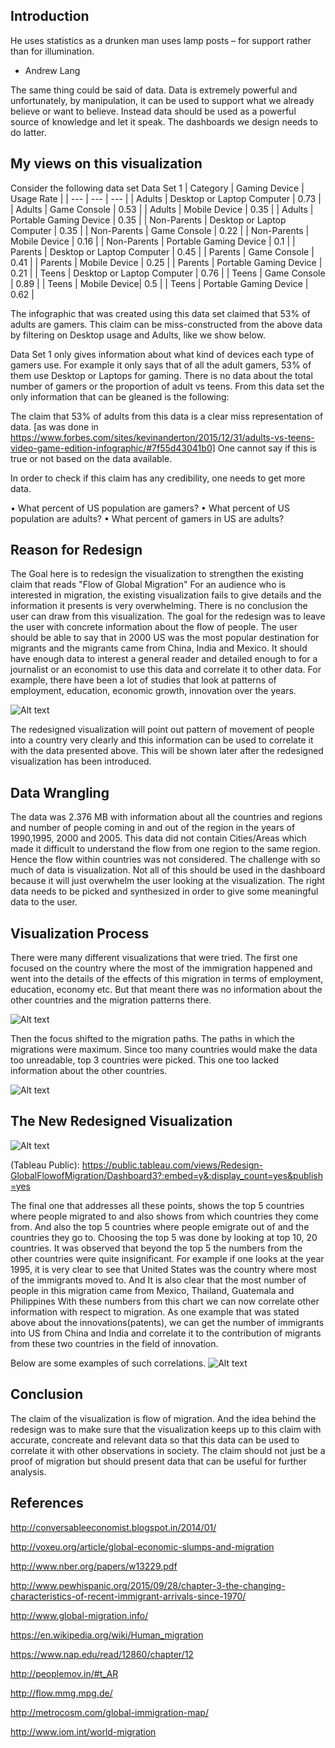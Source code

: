 ## Introduction

He uses statistics as a drunken man uses lamp posts – for support rather than for illumination.
 - Andrew Lang

The same thing could be said of data. Data is extremely powerful and unfortunately, by manipulation, it can be used to support what we already believe or want to believe. Instead data should be used as a powerful source of knowledge and let it speak. The dashboards we design needs to do latter.



## My views on this visualization

Consider the following data set
Data Set 1
| Category | Gaming Device | Usage Rate |
| --- | --- | --- |
| Adults | Desktop or Laptop Computer	| 0.73 |
| Adults | Game Console | 0.53 |
| Adults | Mobile Device | 0.35 |
| Adults	| Portable Gaming Device	| 0.35 |
| Non-Parents |	Desktop or Laptop Computer |	0.35 |
| Non-Parents	| Game Console | 0.22 |
| Non-Parents	| Mobile Device	| 0.16 |
| Non-Parents	| Portable Gaming Device	| 0.1 |
| Parents	| Desktop or Laptop Computer	| 0.45 |
| Parents	| Game Console | 0.41 |
| Parents | Mobile Device	| 0.25 |
| Parents	| Portable Gaming Device	| 0.21 |
| Teens | Desktop or Laptop Computer	| 0.76 |
| Teens | Game Console	| 0.89 |
| Teens | Mobile Device| 0.5 |
| Teens	| Portable Gaming Device	| 0.62 |

The infographic that was created using this data set claimed that 53% of adults are gamers. This claim can be miss-constructed from the above data by filtering on Desktop usage and Adults, like we show below.

 
Data Set 1 only gives information about what kind of devices each type of gamers use. For example it only says that of all the adult gamers, 53% of them use Desktop or Laptops for gaming. There is no data about the total number of gamers or the proportion of adult vs teens. From this data set the only information that can be gleaned is the following:
 
The claim that 53% of adults from this data is a clear miss representation of data. [as was done in https://www.forbes.com/sites/kevinanderton/2015/12/31/adults-vs-teens-video-game-edition-infographic/#7f55d43041b0]
One cannot say if this is true or not based on the data available.

In order to check if this claim has any credibility, one needs to get more data. 

•	What percent of US population are gamers?
•	What percent of US population are adults?
•	What percent of gamers in US are adults?



## Reason for Redesign

The Goal here is to redesign the visualization to strengthen the existing claim that reads "Flow of Global Migration"
For an audience who is interested in migration, the existing visualization fails to give details and the information it presents is very overwhelming. There is no conclusion the user can draw from this visualization. The goal for the redesign was to leave the user with concrete information about the flow of people. The user should be able to say that in 2000 US was the most popular destination for migrants and the migrants came from China, India and Mexico. It should have enough data to interest a general reader and detailed enough to for a journalist or an economist to use this data and correlate it to other data. 
For example, there have been a lot of studies that look at patterns of employment, education, economic growth, innovation over the years. 

![Alt text](https://github.com/bhargavre/Dashboard_Labs/blob/master/Redesign/Patents.png)

The redesigned visualization will point out pattern of movement of people into a country very clearly and this information can be used to correlate it with the data presented above. This will be shown later after the redesigned visualization has been introduced.


## Data Wrangling

The data was 2.376 MB with information about all the countries and regions and number of people coming in and out of the region in the years of 1990,1995, 2000 and 2005.  This data did not contain Cities/Areas which made it difficult to understand the flow from one region to the same region. Hence the flow within countries was not considered. The challenge with so much of data is visualization. Not all of this should be used in the dashboard because it will just overwhelm the user looking at the visualization. The right data needs to be picked and synthesized in order to give some meaningful data to the user.


## Visualization Process

There were many different visualizations that were tried. The first one focused on the country where the most of the immigration happened and went into the details of the effects of this migration in terms of employment, education, economy etc. But that meant there was no information about the other countries and the migration patterns there. 

![Alt text](https://github.com/bhargavre/Dashboard_Labs/blob/master/Redesign/Migration%20to%20US.png)

Then the focus shifted to the migration paths. The paths in which the migrations were maximum. Since too many countries would make the data too unreadable, top 3 countries were picked. This one too lacked information about the other countries.

![Alt text](https://github.com/bhargavre/Dashboard_Labs/blob/master/Redesign/Top%20Migration%20Paths.png)


## The New Redesigned Visualization

![Alt text](https://github.com/bhargavre/Dashboard_Labs/blob/master/Redesign/Dashboard%203.png)

(Tableau Public): https://public.tableau.com/views/Redesign-GlobalFlowofMigration/Dashboard3?:embed=y&:display_count=yes&publish=yes


The final one that addresses all these points, shows the top 5 countries where people migrated to and also shows from which countries they come from. And also the top 5 countries where people emigrate out of and the countries they go to. Choosing the top 5 was done by looking at top 10, 20 countries. It was observed that beyond the top 5 the numbers from the other countries were quite insignificant. 
For example if one looks at the year 1995, it is very clear to see that United States was the country where most of the immigrants moved to. And It is also clear that the most number of people in this migration came from Mexico, Thailand, Guatemala and Philippines 
With these numbers from this chart we can now correlate other information with respect to migration. As one example that was stated above about the innovations(patents), we can get the number of immigrants into US from China and India and correlate it to the contribution of migrants from these two countries in the field of innovation. 

Below are some examples of such correlations. 
![Alt text](https://github.com/bhargavre/Dashboard_Labs/blob/master/Redesign/Dashboard%202.png)

## Conclusion

The claim of the visualization is flow of migration. And the idea behind the redesign was to make sure that the visualization keeps up to this claim with accurate, concreate and relevant data so that this data can be used to correlate it with other observations in society. The claim should not just be a proof of migration but should present data that can be useful for further analysis.


## References
http://conversableeconomist.blogspot.in/2014/01/

http://voxeu.org/article/global-economic-slumps-and-migration

http://www.nber.org/papers/w13229.pdf

http://www.pewhispanic.org/2015/09/28/chapter-3-the-changing-characteristics-of-recent-immigrant-arrivals-since-1970/

http://www.global-migration.info/

https://en.wikipedia.org/wiki/Human_migration

https://www.nap.edu/read/12860/chapter/12

http://peoplemov.in/#t_AR

http://flow.mmg.mpg.de/

http://metrocosm.com/global-immigration-map/

http://www.iom.int/world-migration
